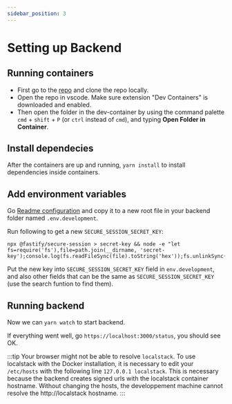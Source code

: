```yaml
---
sidebar_position: 3
---
```


# Setting up Backend

## Running containers
- First go to the [repo](https://github.com/graasp/graasp) and clone the repo locally.
- Open the repo in vscode. Make sure extension "Dev Containers" is downloaded and enabled.
- Then open the folder in the dev-container by using the command palette `cmd` + `shift` + `P` (or `ctrl` instead of `cmd`), and typing **Open Folder in Container**.

## Install dependecies
After the containers are up and running, `yarn install` to install dependencies inside containers.

## Add environment variables
Go [Readme configuration](https://github.com/graasp/graasp#configuration) and copy it to a new root file in your backend folder named `.env.development`.

Run following to get a new `SECURE_SESSION_SECRET_KEY`:
```
npx @fastify/secure-session > secret-key && node -e "let fs=require('fs'),file=path.join(__dirname, 'secret-key');console.log(fs.readFileSync(file).toString('hex'));fs.unlinkSync(file)"
```

Put the new key into `SECURE_SESSION_SECRET_KEY` field in `env.development`, and also other fields that can be the same as `SECURE_SESSION_SECRET_KEY` (use the search funtion to find them).

## Running backend

Now we can `yarn watch` to start backend.

If everything went well, go `https://localhost:3000/status`, you should see OK.

:::tip
Your browser might not be able to resolve `localstack`. To use localstack with the Docker installation, it is necessary to edit your `/etc/hosts` with the following line `127.0.0.1 localstack`. This is necessary because the backend creates signed urls with the localstack container hostname. Without changing the hosts, the developpement machine cannot resolve the http://localstack hostname.
:::